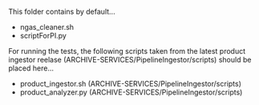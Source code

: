 This folder contains by default...

* ngas_cleaner.sh
* scriptForPI.py

For running the tests, the following scripts taken from the latest product ingestor reelase (ARCHIVE-SERVICES/PipelineIngestor/scripts) should be placed here...

* product_ingestor.sh (ARCHIVE-SERVICES/PipelineIngestor/scripts)
* product_analyzer.py (ARCHIVE-SERVICES/PipelineIngestor/scripts)

